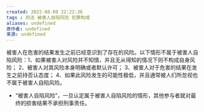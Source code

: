 ```yaml
---
created: 2022-08-08 22:22:36
tags : 刑法 被害人自陷风险 犯罪构成
aliases: undefined
原作者: undefined
来源: undefined
---
```

被害人在危害的结果发生之前已经意识到了存在的风险。以下情形不属于被害人自陷风险：1、如果被害人对风险并不知情，并且无从得知的情况下则不构成自身风险；
2、被害人对其风险本身明确或者默认许可；
3、被害人对于危害的结果在发生之前持否认态度；
4、如果此风险发生的可能性极低，并且通常被人们所忽视也不属于被害人自陷风险。


* “被害人自陷风险”，一旦认定属于被害人自陷风险的情形，其他参与者就对最终的损害结果不承担刑事责任。
